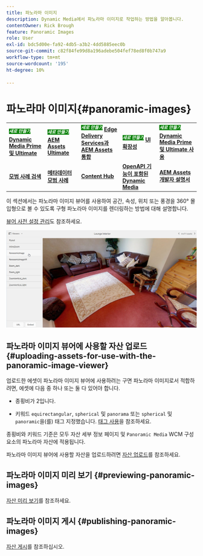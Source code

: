 ```yaml
---
title: 파노라마 이미지
description: Dynamic Media에서 파노라마 이미지로 작업하는 방법을 알아봅니다.
contentOwner: Rick Brough
feature: Panoramic Images
role: User
exl-id: bdc5d00e-fa92-4db5-a3b2-4dd5885eec0b
source-git-commit: c82f84fe99d8a196adebe504fef78ed8f0b747a9
workflow-type: tm+mt
source-wordcount: '195'
ht-degree: 10%

---
```


# 파노라마 이미지{#panoramic-images}

<table>
    <tr>
        <td>
            <sup style= "background-color:#008000; color:#FFFFFF; font-weight:bold"><i>새로 만들기</i></sup> <a href="/help/assets/dynamic-media/dm-prime-ultimate.md"><b>Dynamic Media Prime 및 Ultimate</b></a>
        </td>
        <td>
            <sup style= "background-color:#008000; color:#FFFFFF; font-weight:bold"><i>새로 만들기</i></sup> <a href="/help/assets/assets-ultimate-overview.md"><b>AEM Assets Ultimate</b></a>
        </td>
        <td>
            <sup style= "background-color:#008000; color:#FFFFFF; font-weight:bold"><i>새로 만들기</i></sup> <a href="/help/assets/integrate-aem-assets-edge-delivery-services.md"><b>Edge Delivery Services과 AEM Assets 통합</b></a>
        </td>
        <td>
            <sup style= "background-color:#008000; color:#FFFFFF; font-weight:bold"><i>새로 만들기</i></sup> <a href="/help/assets/aem-assets-view-ui-extensibility.md"><b>UI 확장성</b></a>
        </td>
          <td>
            <sup style= "background-color:#008000; color:#FFFFFF; font-weight:bold"><i>새로 만들기</i></sup> <a href="/help/assets/dynamic-media/enable-dynamic-media-prime-and-ultimate.md"><b>Dynamic Media Prime 및 Ultimate 사용</b></a>
        </td>
    </tr>
    <tr>
        <td>
            <a href="/help/assets/search-best-practices.md"><b>모범 사례 검색</b></a>
        </td>
        <td>
            <a href="/help/assets/metadata-best-practices.md"><b>메타데이터 모범 사례</b></a>
        </td>
        <td>
            <a href="/help/assets/product-overview.md"><b>Content Hub</b></a>
        </td>
        <td>
            <a href="/help/assets/dynamic-media-open-apis-overview.md"><b>OpenAPI 기능이 포함된 Dynamic Media</b></a>
        </td>
        <td>
            <a href="https://developer.adobe.com/experience-cloud/experience-manager-apis/"><b>AEM Assets 개발자 설명서</b></a>
        </td>
    </tr>
</table>

이 섹션에서는 파노라마 이미지 뷰어를 사용하여 공간, 속성, 위치 또는 풍경을 360° 몰입형으로 볼 수 있도록 구형 파노라마 이미지를 렌더링하는 방법에 대해 설명합니다.

[뷰어 사전 설정 관리](/help/assets/dynamic-media/managing-viewer-presets.md)도 참조하세요.

![panoramic-image2](assets/panoramic-image2.png)

## 파노라마 이미지 뷰어에 사용할 자산 업로드 {#uploading-assets-for-use-with-the-panoramic-image-viewer}

업로드한 에셋이 파노라마 이미지 뷰어에 사용하려는 구면 파노라마 이미지로서 적합하려면, 에셋에 다음 중 하나 또는 둘 다 있어야 합니다.

* 종횡비가 2입니다.
<!--  You can override the default aspect ratio setting of 2 in CRXDE Lite at the following:
  `/conf/global/settings/cloudconfigs/dmscene7/jcr:content` -->
* 키워드 `equirectangular`, `spherical` 및 `panorama` 또는 `spherical` 및 `panoramic`을(를) 태그 지정했습니다. [태그 사용](/help/sites-cloud/authoring/sites-console/tags.md)을 참조하세요.

종횡비와 키워드 기준은 모두 자산 세부 정보 페이지 및 `Panoramic Media` WCM 구성 요소의 파노라마 자산에 적용됩니다.

파노라마 이미지 뷰어에 사용할 자산을 업로드하려면 [자산 업로드](/help/assets/manage-digital-assets.md#uploading-assets)를 참조하세요.

<!--  NEED TO CHECK IF DM CLASSIC PART OF SKYLINE 

## Configuring Dynamic Media Classic (Scene7) {#configuring-dynamic-media-classic-scene}

For the Panoramic Image viewer to work properly within AEM, you must synchronize the Panoramic Image viewer presets with Dynamic Media Classic (Scene7) and Dynamic Media Classic (Scene7)-specific metadata so the viewer presets get updated in the JCR. To accomplish this, configure Dynamic Media Classic (Scene7) in the following manner:

1. Open the [Dynamic Media Classic desktop application](https://experienceleague.adobe.com/docs/dynamic-media-classic/using/getting-started/signing-out.html#getting-started), then sign in to your account.

1. Near the upper-right corner of the page, navigate to **[!UICONTROL Setup]** > **[!UICONTROL Application Setup]** > **[!UICONTROL Publish Setup]** > **[!UICONTROL Image Server]**.
1. On the Image Server Publish page, from the **[!UICONTROL Publish Context]** drop-down menu near the top, select **[!UICONTROL Image Serving]**.

1. On the same Image Server Publish page, locate the heading **[!UICONTROL Request Attributes]**.
1. Under the Request Attributes heading, locate **[!UICONTROL Reply Image Size Limit]**. Then, in the associated Width and Height fields, increase the maximum allowable image size for panoramic images.

   Dynamic Media Classic (Scene7) has a limit of 25,000,000 pixels. The maximum allowable size for images with a 2:1 aspect ratio is 7000 x 3500. However, for typical desktop screens, 4096 x 2048 pixels is sufficient.

   >[!NOTE]
   >
   >Only images that fall within the maximum allowable image size are supported. Requests for images that are above the size limit will result in a 403 response.

1. Under the Request Attributes heading, do the following:

    * Set Request Obfuscation Mode to **[!UICONTROL Disabled]**.
    * Set Request Locking Mode to **[!UICONTROL Disabled]**.

   These settings are necessary for using the `Panoramic Media` WCM component in AEM.

1. At the bottom of the Image Server Publish page, on the left side, select **[!UICONTROL Save]**.

1. In the lower-right corner, select **[!UICONTROL Close]**.

### Troubleshooting the Panoramic Media WCM component {#troubleshooting-the-panoramic-media-wcm-component}

If you dropped an image into the Panoramic Media component in your WCM and the component placeholder collapsed, you may want to troubleshoot the following:

* If you experience a 403 Forbidden error, it may have been caused by the requested image size being too large. Review the **[!UICONTROL Reply Image Size Limit]** settings in [Configuring Dynamic Media Classic (Scene7)](/help/assets/dynamic-media/panoramic-images.md#configuring%20dynamic%20media%20classic%20(scene7)).

* For an "Invalid lock" on the asset or "Parsing error" displayed on the page, check Request Obfuscation Mode and Request Locking Mode to ensure they are disabled.
* For a tainted canvas error, setup a Rule Set Definition File Path and Invalidate CTN for the previous requests for the image asset.
* If image quality becomes very low after an image request with sizing above the supported limit, check that the **[!UICONTROL JPEG Encoding Attributes > Quality]** setting is not empty. A typical setting for the **[!UICONTROL Quality]** field is `95`. You can find the setting on the Image Server Publish page. To access the page, see [Configuring Dynamic Media Classic (Scene7)](/help/assets/dynamic-media/panoramic-images.md#configuring%20dynamic%20media%20classic%20(scene7)).

-->

## 파노라마 이미지 미리 보기 {#previewing-panoramic-images}

[자산 미리 보기](/help/assets/dynamic-media/previewing-assets.md)를 참조하세요.

## 파노라마 이미지 게시 {#publishing-panoramic-images}

[자산 게시](/help/assets/dynamic-media/publishing-dynamicmedia-assets.md)를 참조하십시오.
